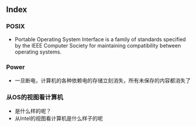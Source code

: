 ## Index
### POSIX
* Portable Operating System Interface is a family of standards specified by the IEEE Computer Society for maintaining compatibility between operating systems.


### Power
* 一旦断电，计算机的各种依赖电的存储立刻消失，所有未保存的内容都消失了


### 从OS的视图看计算机
* 是什么样的呢？
* 从Intel的视图看计算机是什么样子的呢